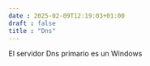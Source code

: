 ```yaml
---
date : 2025-02-09T12:19:03+01:00
draft : false
title : "Dns"
---
```


El servidor Dns primario es un Windows